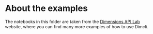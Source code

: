 # About the examples

The notebooks in this folder are taken from the [Dimensions API Lab](https://api-lab.dimensions.ai/index.html) website, where you can find many more examples of how to use Dimcli. 

